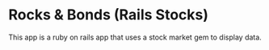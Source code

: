 # Rocks & Bonds (Rails Stocks)

This app is a ruby on rails app that uses a stock market gem to display data. 
